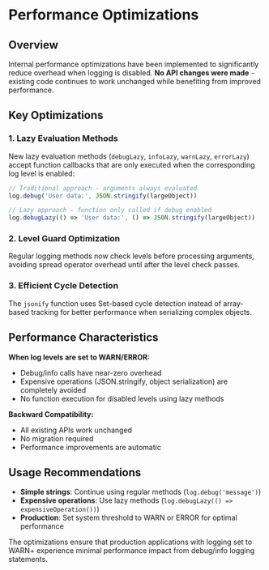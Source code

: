 # Performance Optimizations

## Overview

Internal performance optimizations have been implemented to significantly reduce overhead when logging is disabled. **No API changes were made** - existing code continues to work unchanged while benefiting from improved performance.

## Key Optimizations

### 1. Lazy Evaluation Methods

New lazy evaluation methods (`debugLazy`, `infoLazy`, `warnLazy`, `errorLazy`) accept function callbacks that are only executed when the corresponding log level is enabled:

```typescript
// Traditional approach - arguments always evaluated
log.debug('User data:', JSON.stringify(largeObject))

// Lazy approach - function only called if debug enabled
log.debugLazy(() => 'User data:', () => JSON.stringify(largeObject))
```

### 2. Level Guard Optimization

Regular logging methods now check levels before processing arguments, avoiding spread operator overhead until after the level check passes.

### 3. Efficient Cycle Detection

The `jsonify` function uses Set-based cycle detection instead of array-based tracking for better performance when serializing complex objects.

## Performance Characteristics

**When log levels are set to WARN/ERROR:**
- Debug/info calls have near-zero overhead
- Expensive operations (JSON.stringify, object serialization) are completely avoided
- No function execution for disabled levels using lazy methods

**Backward Compatibility:**
- All existing APIs work unchanged
- No migration required
- Performance improvements are automatic

## Usage Recommendations

- **Simple strings**: Continue using regular methods (`log.debug('message')`)
- **Expensive operations**: Use lazy methods (`log.debugLazy(() => expensiveOperation())`)
- **Production**: Set system threshold to WARN or ERROR for optimal performance

The optimizations ensure that production applications with logging set to WARN+ experience minimal performance impact from debug/info logging statements.